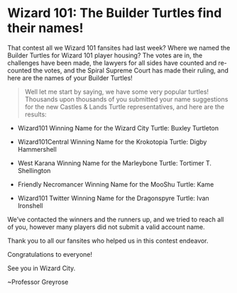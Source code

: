 # Wizard 101: The Builder Turtles find their names!

That contest all we Wizard 101 fansites had last week? Where we named the Builder Turtles for Wizard 101 player housing? The votes are in, the challenges have been made, the lawyers for all sides have counted and re-counted the votes, and the Spiral Supreme Court has made their ruling, and here are the names of your Builder Turtles!

> Well let me start by saying, we have some very popular turtles! Thousands upon thousands of you submitted your name suggestions for the new Castles & Lands Turtle representatives, and here are the results:

 * Wizard101 Winning Name for the Wizard City Turtle: Buxley Turtleton
> 

 * Wizard101Central Winning Name for the Krokotopia Turtle: Digby Hammershell
> 

 * West Karana Winning Name for the Marleybone Turtle: Tortimer T. Shellington
> 

 * Friendly Necromancer Winning Name for the MooShu Turtle: Kame
> 
 * Wizard101 Twitter Winning Name for the Dragonspyre Turtle: Ivan Ironshell

> 

> 
We’ve contacted the winners and the runners up, and we tried to reach all of you, however many players did not submit a valid account name.

Thank you to all our fansites who helped us in this contest endeavor.

Congratulations to everyone!

See you in Wizard City.

~Professor Greyrose





